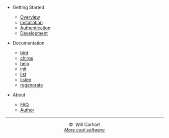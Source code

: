 - Getting Started

  - [Overview](overview.md)
  - [Installation](installation.md)
  - [Authentication](authentication.md)
  - [Development](development.md)

- Documentation

  - [bird](bird.md)
  - [chirps](chirps.md)
  - [help](help.md)
  - [init](init.md)
  - [list](list.md)
  - [listen](listen.md)
  - [regenerate](regenerate.md)

- About
  - [FAQ](faq.md)
  - [Author](author.md)

<hr>
<div style="text-align:center">&copy;&nbsp; Will Carhart <script type="text/javascript">document.write(new Date().getFullYear());</script></div>
<div style="text-align:center"><a href="https://willcarhart.dev" id="more-software"><i>More cool software</i></a></div>
